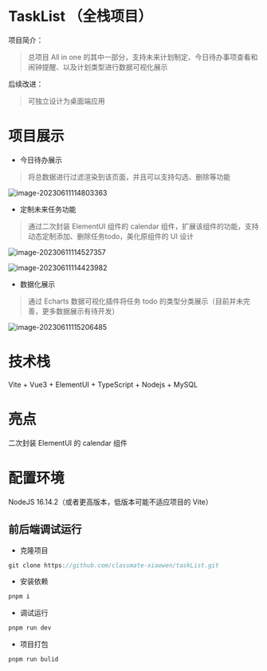 # TaskList （全栈项目）
项目简介：

> 总项目 All in one 的其中一部分，支持未来计划制定、今日待办事项查看和闹钟提醒、以及计划类型进行数据可视化展示

后续改进：

> 可独立设计为桌面端应用

# 项目展示

- 今日待办展示

> 将总数据进行过滤渲染到该页面，并且可以支持勾选、删除等功能

![image-20230611114803363](C:\Users\xiaowen\AppData\Roaming\Typora\typora-user-images\image-20230611114803363.png)

- 定制未来任务功能

> 通过二次封装 ElementUI 组件的 calendar 组件，扩展该组件的功能，支持动态定制添加、删除任务todo，美化原组件的 UI 设计

![image-20230611114527357](C:\Users\xiaowen\AppData\Roaming\Typora\typora-user-images\image-20230611114527357.png)

![image-20230611114423982](C:\Users\xiaowen\AppData\Roaming\Typora\typora-user-images\image-20230611114423982.png)

- 数据化展示

> 通过 Echarts 数据可视化插件将任务 todo 的类型分类展示（目前并未完善，更多数据展示有待开发）

![image-20230611115206485](C:\Users\xiaowen\AppData\Roaming\Typora\typora-user-images\image-20230611115206485.png)

# 技术栈
Vite + Vue3 + ElementUI + TypeScript  + Nodejs + MySQL

# 亮点

二次封装 ElementUI 的 calendar 组件

# 配置环境

NodeJS 16.14.2（或者更高版本，低版本可能不适应项目的 Vite）

## 前后端调试运行

- 克隆项目

```js
git clone https://github.com/classmate-xiaowen/taskList.git
```

- 安装依赖

```js
pnpm i
```

- 调试运行

```js
pnpm run dev
```

- 项目打包

```js
pnpm run bulid
```






